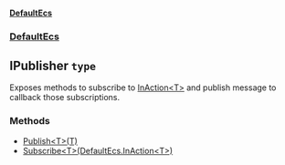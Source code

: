 #### [DefaultEcs](./DefaultEcs.md 'DefaultEcs')
### [DefaultEcs](./DefaultEcs.md#DefaultEcs 'DefaultEcs')
## IPublisher `type`
Exposes methods to subscribe to [InAction&lt;T&gt;](./DefaultEcs-InAction-T-.md 'DefaultEcs.InAction&lt;T&gt;') and publish message to callback those subscriptions.
### Methods
- [Publish&lt;T&gt;(T)](./DefaultEcs-IPublisher-Publish-T-(T).md 'DefaultEcs.IPublisher.Publish&lt;T&gt;(T)')
- [Subscribe&lt;T&gt;(DefaultEcs.InAction&lt;T&gt;)](./DefaultEcs-IPublisher-Subscribe-T-(DefaultEcs-InAction-T-).md 'DefaultEcs.IPublisher.Subscribe&lt;T&gt;(DefaultEcs.InAction&lt;T&gt;)')
